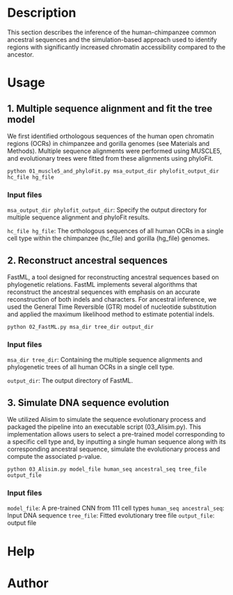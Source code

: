 # **Description**
This section describes the inference of the human-chimpanzee common ancestral sequences and the simulation-based approach used to identify regions with significantly increased chromatin accessibility compared to the ancestor.

# **Usage**
## **1. Multiple sequence alignment and fit the tree model**
We first identified orthologous sequences of the human open chromatin regions (OCRs) in chimpanzee and gorilla genomes (see Materials and Methods). Multiple sequence alignments were performed using MUSCLE5, and evolutionary trees were fitted from these alignments using phyloFit.

`python 01_muscle5_and_phyloFit.py msa_output_dir phylofit_output_dir hc_file hg_file`
### **Input files**
`msa_output_dir phylofit_output_dir`: Specify the output directory for multiple sequence alignment and phyloFit results.

`hc_file hg_file`: The orthologous sequences of all human OCRs in a single cell type within the chimpanzee (hc_file) and gorilla (hg_file) genomes.

## **2. Reconstruct ancestral sequences**
FastML, a tool designed for reconstructing ancestral sequences based on phylogenetic relations. FastML implements several algorithms that reconstruct the ancestral sequences with emphasis on an accurate reconstruction of both indels and characters. For ancestral inference, we used the General Time Reversible (GTR) model of nucleotide substitution and applied the maximum likelihood method to estimate potential indels.

`python 02_FastML.py msa_dir tree_dir output_dir`
### **Input files**
`msa_dir tree_dir`: Containing the multiple sequence alignments and phylogenetic trees of all human OCRs in a single cell type.

`output_dir`: The output directory of FastML.

## **3. Simulate DNA sequence evolution**
We utilized Alisim to simulate the sequence evolutionary process and packaged the pipeline into an executable script (03_Alisim.py). This implementation allows users to select a pre-trained model corresponding to a specific cell type and, by inputting a single human sequence along with its corresponding ancestral sequence, simulate the evolutionary process and compute the associated p-value.

`python 03_Alisim.py model_file human_seq ancestral_seq tree_file output_file`
### **Input files**
`model_file`: A pre-trained CNN from 111 cell types
`human_seq ancestral_seq`: Input DNA sequence
`tree_file`: Fitted evolutionary tree file
`output_file`: output file

# **Help**
# **Author**
